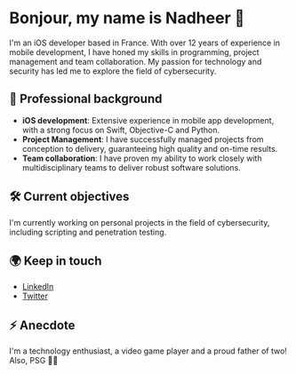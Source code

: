 # Bonjour, my name is Nadheer 👋

I'm an iOS developer based in France. With over 12 years of experience in mobile development, I have honed my skills in programming, project management and team collaboration. My passion for technology and security has led me to explore the field of cybersecurity.

## 💼 Professional background

- **iOS development**: Extensive experience in mobile app development, with a strong focus on Swift, Objective-C and Python.
- **Project Management**: I have successfully managed projects from conception to delivery, guaranteeing high quality and on-time results.
- **Team collaboration**: I have proven my ability to work closely with multidisciplinary teams to deliver robust software solutions.

## 🛠️ Current objectives

I'm currently working on personal projects in the field of cybersecurity, including scripting and penetration testing.

## 🌍 Keep in touch

- [LinkedIn](https://www.linkedin.com/in/nadheer-chatharoo-98508585/)
- [Twitter](https://twitter.com/NadheerC)

## ⚡ Anecdote

I'm a technology enthusiast, a video game player and a proud father of two! Also, PSG 🔴🔵
